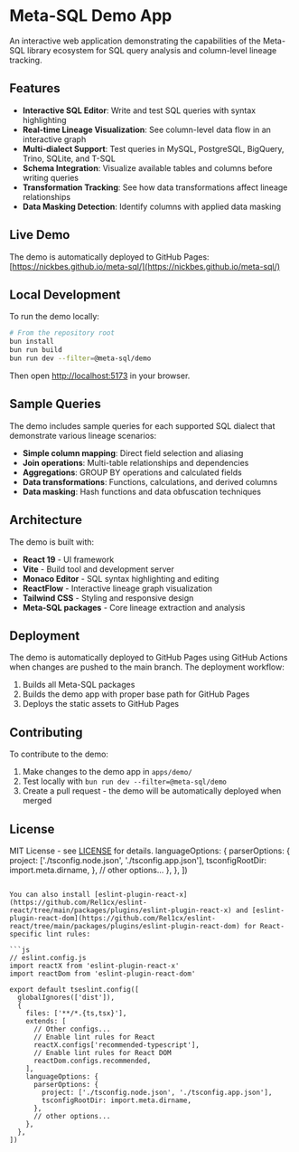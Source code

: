 # Meta-SQL Demo App

An interactive web application demonstrating the capabilities of the Meta-SQL library ecosystem for SQL query analysis and column-level lineage tracking.

## Features

- **Interactive SQL Editor**: Write and test SQL queries with syntax highlighting
- **Real-time Lineage Visualization**: See column-level data flow in an interactive graph
- **Multi-dialect Support**: Test queries in MySQL, PostgreSQL, BigQuery, Trino, SQLite, and T-SQL
- **Schema Integration**: Visualize available tables and columns before writing queries
- **Transformation Tracking**: See how data transformations affect lineage relationships
- **Data Masking Detection**: Identify columns with applied data masking

## Live Demo

The demo is automatically deployed to GitHub Pages: [https://nickbes.github.io/meta-sql/](https://nickbes.github.io/meta-sql/)

## Local Development

To run the demo locally:

```bash
# From the repository root
bun install
bun run build
bun run dev --filter=@meta-sql/demo
```

Then open [http://localhost:5173](http://localhost:5173) in your browser.

## Sample Queries

The demo includes sample queries for each supported SQL dialect that demonstrate various lineage scenarios:

- **Simple column mapping**: Direct field selection and aliasing
- **Join operations**: Multi-table relationships and dependencies
- **Aggregations**: GROUP BY operations and calculated fields
- **Data transformations**: Functions, calculations, and derived columns
- **Data masking**: Hash functions and data obfuscation techniques

## Architecture

The demo is built with:

- **React 19** - UI framework
- **Vite** - Build tool and development server
- **Monaco Editor** - SQL syntax highlighting and editing
- **ReactFlow** - Interactive lineage graph visualization
- **Tailwind CSS** - Styling and responsive design
- **Meta-SQL packages** - Core lineage extraction and analysis

## Deployment

The demo is automatically deployed to GitHub Pages using GitHub Actions when changes are pushed to the main branch. The deployment workflow:

1. Builds all Meta-SQL packages
2. Builds the demo app with proper base path for GitHub Pages
3. Deploys the static assets to GitHub Pages

## Contributing

To contribute to the demo:

1. Make changes to the demo app in `apps/demo/`
2. Test locally with `bun run dev --filter=@meta-sql/demo`
3. Create a pull request - the demo will be automatically deployed when merged

## License

MIT License - see [LICENSE](../../LICENSE) for details.
    languageOptions: {
      parserOptions: {
        project: ['./tsconfig.node.json', './tsconfig.app.json'],
        tsconfigRootDir: import.meta.dirname,
      },
      // other options...
    },
  },
])
```

You can also install [eslint-plugin-react-x](https://github.com/Rel1cx/eslint-react/tree/main/packages/plugins/eslint-plugin-react-x) and [eslint-plugin-react-dom](https://github.com/Rel1cx/eslint-react/tree/main/packages/plugins/eslint-plugin-react-dom) for React-specific lint rules:

```js
// eslint.config.js
import reactX from 'eslint-plugin-react-x'
import reactDom from 'eslint-plugin-react-dom'

export default tseslint.config([
  globalIgnores(['dist']),
  {
    files: ['**/*.{ts,tsx}'],
    extends: [
      // Other configs...
      // Enable lint rules for React
      reactX.configs['recommended-typescript'],
      // Enable lint rules for React DOM
      reactDom.configs.recommended,
    ],
    languageOptions: {
      parserOptions: {
        project: ['./tsconfig.node.json', './tsconfig.app.json'],
        tsconfigRootDir: import.meta.dirname,
      },
      // other options...
    },
  },
])
```
